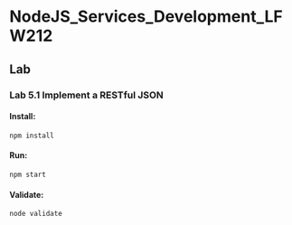 # NodeJS_Services_Development_LFW212

## Lab

### Lab 5.1 Implement a RESTful JSON

#### Install:
```
npm install
```
#### Run:
```
npm start
```
#### Validate:
```
node validate
```